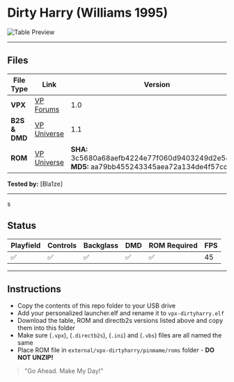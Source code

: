 # Dirty Harry (Williams 1995)

![Table Preview](https://github.com/Bla1ze/vpx-images/blob/main/vpx-dirtyharry.png)

---

## Files
| File Type | Link | Version | Author | 
|-----------|--------|----------|--------------|
| **VPX** | [VP Forums](https://www.vpforums.org/index.php?app=downloads&showfile=16651) | 1.0 | [bigus1](https://www.vpforums.org/index.php?showuser=107629) |
| **B2S & DMD** | [VP Universe](https://vpuniverse.com/files/file/12237-dirty-harry-fulldmd-williams-1995/) | 1.1 | [Walterwhite](https://vpuniverse.com/profile/17464-walterwhite/) |
| **ROM** | [VP Universe](https://www.vpforums.org/index.php?app=downloads&showfile=1265) | **SHA:** 3c5680a68aefb4224e77f060d9403249d2e54de0 <br />**MD5:** aa79bb455243345aea72a134de4f57cd | |

**Tested by:** [Bla1ze]

---
s
## Status 

| Playfield | Controls | Backglass | DMD | ROM Required | FPS | 
|-----------|----------|-----------|-----|--------------|-----|
| :white_check_mark: | :white_check_mark: | :white_check_mark: | :white_check_mark: | :white_check_mark: | 45 |

---

## Instructions

- Copy the contents of this repo folder to your USB drive
- Add your personalized launcher.elf and rename it to `vpx-dirtyharry.elf`
- Download the table, ROM and directb2s versions listed above and copy them into this folder
- Make sure (`.vpx`), (`.directb2s`), (`.ini`) and (`.vbs`) files are all named the same
- Place ROM file in `external/vpx-dirtyharry/pinmame/roms` folder - **DO NOT UNZIP!**
>"Go Ahead. Make My Day!"
